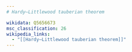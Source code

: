 ```yaml
---
# Hardy–Littlewood tauberian theorem

wikidata: Q5656673
msc_classification: 26
wikipedia_links:
  - "[[Hardy–Littlewood tauberian theorem]]"
---
```

